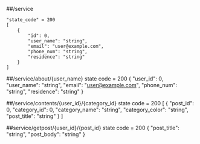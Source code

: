##/service

    "state_code" = 200
    [
        {
            "id": 0,
            "user_name": "string",
            "email": "user@example.com",
            "phone_num": "string",
            "residence": "string"
        }
    ]

##/service/about/{user_name}
    state code = 200
    {
        "user_id": 0,
        "user_name": "string",
        "email": "user@example.com",
        "phone_num": "string",
        "residence": "string"
    }

##/service/contents/{user_id}/{category_id}
    state code = 200
    [
        {
            "post_id": 0,
            "category_id": 0,
            "category_name": "string",
            "category_color": "string",
            "post_title": "string"
        }
    ]

##service/getpost/{user_id}/{post_id}
    state code = 200
    {
        "post_title": "string",
        "post_body": "string"
    }

